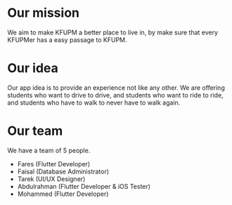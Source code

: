 # Our mission
We aim to make KFUPM a better place to live in, by make sure that every KFUPMer has a easy passage to KFUPM.

# Our idea
Our app idea is to provide an experience not like any other. 
We are offering students who want to drive to drive, and students who want to ride to ride, and students who have to walk to never have to walk again.

# Our team
We have a team of 5 people.
- Fares (Flutter Developer)
- Faisal (Database Administrator)
- Tarek (UI/UX Designer)
- Abdulrahman (Flutter Developer & iOS Tester)
- Mohammed (Flutter Developer)
